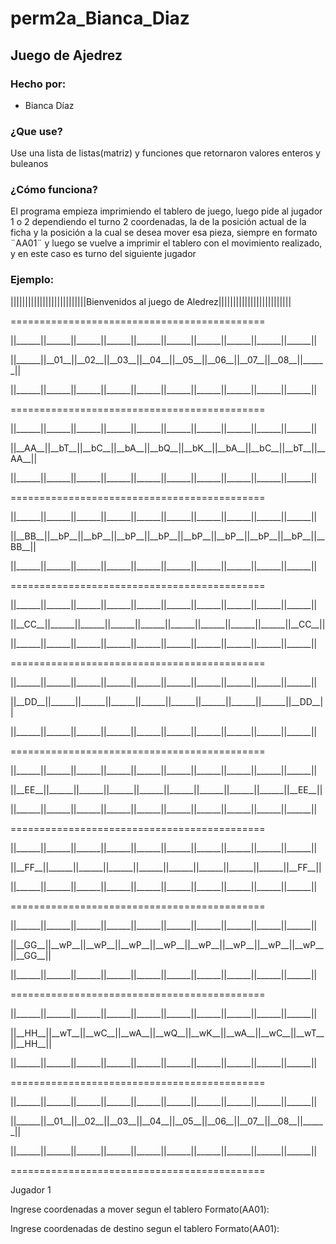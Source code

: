 # perm2a_Bianca_Diaz
<h2>Juego de Ajedrez</h2>
<div>
<h3>Hecho por:</h3>
<ul>
    <li>Bianca Díaz</li>
</ul>
</div>
<h3>¿Que use?</h3>
<p>Use una lista de listas(matriz) y  funciones que retornaron valores enteros y buleanos</p>
<h3>¿Cómo funciona?</h3>
<p>El programa empieza imprimiendo el tablero de juego, luego pide al jugador 1 o 2 dependiendo el turno 2 coordenadas, la de la posición actual de la ficha y la posición a la cual se desea mover esa pieza, siempre en formato ¨AA01¨ y luego se vuelve a imprimir el tablero con el movimiento realizado, y en este caso es turno del siguiente jugador</p>
<h3>Ejemplo:</h3>

<p>||||||||||||||||||||||||||Bienvenidos al juego de Aledrez|||||||||||||||||||||||||</p>
<p>============================================</p>
<p>||______||______||______||______||______||______||______||______||______||______||</p>
<p>||______||__01__||__02__||__03__||__04__||__05__||__06__||__07__||__08__||______||</p>
<p>||______||______||______||______||______||______||______||______||______||______||</p>
<p>============================================</p>
<p>||______||______||______||______||______||______||______||______||______||______||</p>
<p>||__AA__||__bT__||__bC__||__bA__||__bQ__||__bK__||__bA__||__bC__||__bT__||__AA__||</p>
<p>||______||______||______||______||______||______||______||______||______||______||</p>
<p>============================================</p>
<p>||______||______||______||______||______||______||______||______||______||______||</p>
<p>||__BB__||__bP__||__bP__||__bP__||__bP__||__bP__||__bP__||__bP__||__bP__||__BB__||</p>
<p>||______||______||______||______||______||______||______||______||______||______||</p>
<p>============================================</p>
<p>||______||______||______||______||______||______||______||______||______||______||</p>
<p>||__CC__||______||______||______||______||______||______||______||______||__CC__||</p>
<p>||______||______||______||______||______||______||______||______||______||______||</p>
<p>============================================</p>
<p>||______||______||______||______||______||______||______||______||______||______||</p>
<p>||__DD__||______||______||______||______||______||______||______||______||__DD__||</p>
<p>||______||______||______||______||______||______||______||______||______||______||</p>
<p>============================================</p>
<p>||______||______||______||______||______||______||______||______||______||______||</p>
<p>||__EE__||______||______||______||______||______||______||______||______||__EE__||</p>
<p>||______||______||______||______||______||______||______||______||______||______||</p>
<p>============================================</p>
<p>||______||______||______||______||______||______||______||______||______||______||</p>
<p>||__FF__||______||______||______||______||______||______||______||______||__FF__||</p>
<p>||______||______||______||______||______||______||______||______||______||______||</p>
<p>============================================</p>
<p>||______||______||______||______||______||______||______||______||______||______||</p>
<p>||__GG__||__wP__||__wP__||__wP__||__wP__||__wP__||__wP__||__wP__||__wP__||__GG__||</p>
<p>||______||______||______||______||______||______||______||______||______||______||</p>
<p>============================================</p>
<p>||______||______||______||______||______||______||______||______||______||______||</p>
<p>||__HH__||__wT__||__wC__||__wA__||__wQ__||__wK__||__wA__||__wC__||__wT__||__HH__||</p>
<p>||______||______||______||______||______||______||______||______||______||______||</p>
<p>============================================</p>
<p>||______||______||______||______||______||______||______||______||______||______||</p>
<p>||______||__01__||__02__||__03__||__04__||__05__||__06__||__07__||__08__||______||</p>
<p>||______||______||______||______||______||______||______||______||______||______||</p>
<p>============================================</p>
<p>Jugador 1
<p>Ingrese coordenadas a mover segun el tablero Formato(AA01):</p>
<p>Ingrese coordenadas de destino segun el tablero Formato(AA01):</p>

